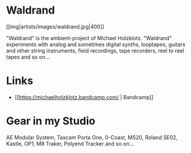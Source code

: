 # Waldrand

[[img|artists/images/waldrand.jpg|400]]

"Waldrand" is the ambient-project of Michael Holzklotz. "Waldrand" experiments with analog and sometimes digital synths, looptapes, guitars and other string instruments, field recordings, tape recorders, reel to reel tapes and so on...

# Links

* [[https://michaelholzklotz.bandcamp.com/ | Bandcamp]]

# Gear in my Studio

AE Modular System, Tascam Porta One, 0-Coast, MS20, Roland SE02, Kastle, OP1, M8 Traker, Polyend Tracker and so on...
